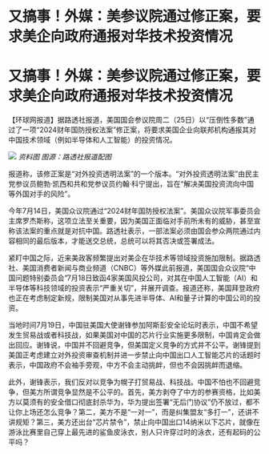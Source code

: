 # 又搞事！外媒：美参议院通过修正案，要求美企向政府通报对华技术投资情况

# 又搞事！外媒：美参议院通过修正案，要求美企向政府通报对华技术投资情况

【环球网报道】据路透社报道，美国国会参议院周二（25日）以“压倒性多数”通过了一项“2024财年国防授权法案”修正案，将要求美国企业向联邦机构通报其对中国技术领域（例如半导体和人工智能）的投资情况。

![](https://inews.gtimg.com/om_bt/OKL3EHW4HVHZfw9cRi7eDPgOTRY3CwO7dIX3c4lDNyX70AA/1000)
_资料图 图源：路透社报道配图_

报道称，该修正案是“对外投资透明法案”的一个版本。“对外投资透明法案”由民主党参议员鲍勃·凯西和共和党参议员约翰·科宁提出，旨在“解决美国投资流向中国等外国对手的风险”。

今年7月14日，美国众议院通过“2024财年国防授权法案”。美国众议院军事委员会主席罗杰斯称，这项立法至关重要，因为美国正面临对手前所未有的威胁，甚至宣称该法案的重点就是对抗中国。路透社表示，一部法案必须由国会参众两院通过内容相同的最后版本，才能送交总统，总统可以将其否决或签署成法。

紧盯中国之际，近来美政客频繁提出对美企在华技术等领域投资施加限制。据路透社、美国消费者新闻与商业频道（CNBC）等外媒此前报道，美国国会众议院“中国问题特别委员会”7月18日致函4家美国风投公司，对其在中国人工智能（AI）和半导体等科技领域的投资表示“严重关切”，并展开调查。报道还称，美国拜登政府也正在考虑制定新规，限制美国对从事先进半导体、AI和量子计算的中国公司的投资。

当地时间7月19日，中国驻美国大使谢锋参加阿斯彭安全论坛时表示，中国不希望发生贸易战或者科技战，如果美国对中国的芯片行业实施更多限制，中国肯定会做出回应。谢锋说，中国并不回避竞争，但美国定义竞争的方式并不公平。谢锋提到美国正考虑建立对外投资审查机制并进一步禁止向中国出口人工智能芯片的话题时表示，中国政府不会袖手旁观，中方不会主动挑衅，但也不会因挑衅而退缩。

此外，谢锋表示，我们反对以竞争为幌子打贸易战、科技战。中国不怕也不回避竞争，但美方所谓竞争显然是不公平的。首先，美方剥夺了中方的参赛资格，比如美方以莫须有的安全借口彻底封杀华为，华为提出签署“无后门协议”仍不放过，都不让你上场还怎么竞争？第二，美方不是“一对一”，而是纠集盟友“多打一”，还讲不讲规矩？第三，美方还出台“芯片禁令”，禁止向中国出口14纳米以下芯片，就像在游泳比赛里自己穿上最先进的鲨鱼皮泳衣，别人只许穿过时的泳衣，还有起码的公平吗？

